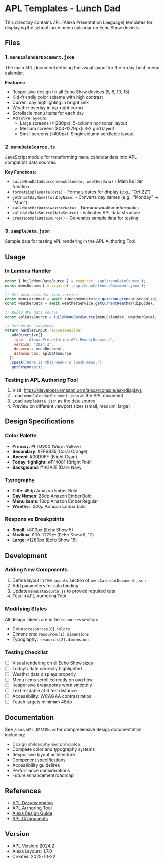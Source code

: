 # APL Templates - Lunch Dad

This directory contains APL (Alexa Presentation Language) templates for displaying the school lunch menu calendar on Echo Show devices.

## Files

### 1. `menuCalendarDocument.json`
The main APL document defining the visual layout for the 5-day lunch menu calendar.

**Features:**
- Responsive design for all Echo Show devices (5, 8, 10, 15)
- Kid-friendly color scheme with high contrast
- Current day highlighting in bright pink
- Weather overlay in top-right corner
- Scrollable menu items for each day
- Adaptive layouts:
  - Large screens (≥1280px): 5-column horizontal layout
  - Medium screens (800-1279px): 3-2 grid layout
  - Small screens (<800px): Single column scrollable layout

### 2. `menuDataSource.js`
JavaScript module for transforming menu calendar data into APL-compatible data sources.

**Key Functions:**
- `buildMenuDataSource(menuCalendar, weatherData)` - Main builder function
- `formatDisplayDate(date)` - Formats dates for display (e.g., "Oct 22")
- `getShortDayName(fullDayName)` - Converts day names (e.g., "Monday" → "Mon")
- `buildWeatherData(weatherData)` - Formats weather information
- `validateDataSource(dataSource)` - Validates APL data structure
- `createSampleDataSource()` - Generates sample data for testing

### 3. `sampleData.json`
Sample data for testing APL rendering in the APL Authoring Tool.

## Usage

### In Lambda Handler

```javascript
const { buildMenuDataSource } = require('./apl/menuDataSource');
const menuDocument = require('./apl/menuCalendarDocument.json');

// Get menu calendar from service
const menuCalendar = await lunchMenuService.getMenuCalendar(schoolId);
const weatherData = await weatherService.getCurrentWeather(zipCode);

// Build APL data source
const aplDataSource = buildMenuDataSource(menuCalendar, weatherData);

// Return APL response
return handlerInput.responseBuilder
  .addDirective({
    type: 'Alexa.Presentation.APL.RenderDocument',
    version: '2024.2',
    document: menuDocument,
    datasources: aplDataSource
  })
  .speak('Here is this week\'s lunch menu.')
  .getResponse();
```

### Testing in APL Authoring Tool

1. Visit: https://developer.amazon.com/alexa/console/ask/displays
2. Load `menuCalendarDocument.json` as the APL document
3. Load `sampleData.json` as the data source
4. Preview on different viewport sizes (small, medium, large)

## Design Specifications

### Color Palette
- **Primary**: #FFB900 (Warm Yellow)
- **Secondary**: #FF6B35 (Coral Orange)
- **Accent**: #00D9FF (Bright Cyan)
- **Today Highlight**: #FF4081 (Bright Pink)
- **Background**: #1A1A2E (Dark Navy)

### Typography
- **Title**: 48dp Amazon Ember Bold
- **Day Names**: 28dp Amazon Ember Bold
- **Menu Items**: 18dp Amazon Ember Regular
- **Weather**: 20dp Amazon Ember Bold

### Responsive Breakpoints
- **Small**: <800px (Echo Show 5)
- **Medium**: 800-1279px (Echo Show 8, 10)
- **Large**: ≥1280px (Echo Show 15)

## Development

### Adding New Components

1. Define layout in the `layouts` section of `menuCalendarDocument.json`
2. Add parameters for data binding
3. Update `menuDataSource.js` to provide required data
4. Test in APL Authoring Tool

### Modifying Styles

All design tokens are in the `resources` section:
- Colors: `resources[0].colors`
- Dimensions: `resources[1].dimensions`
- Typography: `resources[2].dimensions`

### Testing Checklist

- [ ] Visual rendering on all Echo Show sizes
- [ ] Today's date correctly highlighted
- [ ] Weather data displays properly
- [ ] Menu items scroll correctly on overflow
- [ ] Responsive breakpoints work smoothly
- [ ] Text readable at 6 feet distance
- [ ] Accessibility: WCAG AA contrast ratios
- [ ] Touch targets minimum 48dp

## Documentation

See `/docs/APL_DESIGN.md` for comprehensive design documentation including:
- Design philosophy and principles
- Complete color and typography systems
- Responsive layout architecture
- Component specifications
- Accessibility guidelines
- Performance considerations
- Future enhancement roadmap

## References

- [APL Documentation](https://developer.amazon.com/docs/alexa/alexa-presentation-language/apl-latest-version.html)
- [APL Authoring Tool](https://developer.amazon.com/alexa/console/ask/displays)
- [Alexa Design Guide](https://developer.amazon.com/docs/alexa/alexa-design/get-started.html)
- [APL Components](https://developer.amazon.com/docs/alexa/alexa-presentation-language/apl-standard-components.html)

## Version

- APL Version: 2024.2
- Alexa Layouts: 1.7.0
- Created: 2025-10-22
